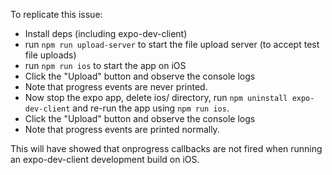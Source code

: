 To replicate this issue:

- Install deps (including expo-dev-client)
- run `npm run upload-server` to start the file upload server (to accept test file uploads)
- run `npm run ios` to start the app on iOS
- Click the "Upload" button and observe the console logs
- Note that progress events are never printed.
- Now stop the expo app, delete ios/ directory, run `npm uninstall expo-dev-client` and re-run the app using `npm run ios`.
- Click the "Upload" button and observe the console logs
- Note that progress events are printed normally.

This will have showed that onprogress callbacks are not fired when running an expo-dev-client development build on iOS.
